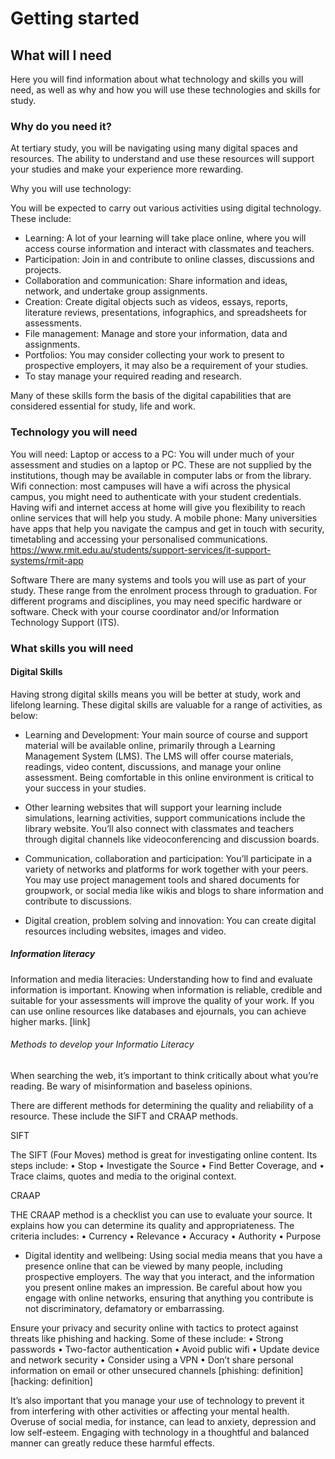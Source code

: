 # Getting started

## What will I need

Here you will find information about what technology and skills you will need, as well as why and how you will use these technologies and skills for study. 

### Why do you need it? 

At tertiary study, you will be navigating using many digital spaces and resources. The ability to understand and use these resources will support your studies and make your experience more rewarding.

Why you will use technology:

You will be expected to carry out various activities using digital technology. These include:
* Learning:  A lot of your learning will take place online, where you will access course information and interact with classmates and teachers.
* Participation: Join in and contribute to online classes, discussions and projects. 
* Collaboration and communication: Share information and ideas, network, and undertake group assignments. 
* Creation: Create digital objects such as videos, essays, reports, literature reviews, presentations, infographics, and spreadsheets for assessments.
* File management: Manage and store your information, data and assignments.
* Portfolios: You may consider collecting your work to present to prospective employers, it may also be a requirement of your studies.
* To stay manage your required reading and research.

Many of these skills form the basis of the digital capabilities that are considered essential for study, life and work. 

### Technology you will need

You will need:
Laptop or access to a PC: You will under much of your assessment and studies on a laptop or PC. These are not supplied by the institutions, though may be available in computer labs or from the library.
Wifi connection: most campuses will have a wifi across the physical campus, you might need to authenticate with your student credentials. Having wifi and internet access at home will give you flexibility to reach online services that will help you study.
A mobile phone: Many universities have apps that help you navigate the campus and get in touch with security, timetabling and accessing your personalised communications. 
https://www.rmit.edu.au/students/support-services/it-support-systems/rmit-app

Software
There are many systems and tools you will use as part of your study. These range from the enrolment process through to graduation.
For different programs and disciplines, you may need specific hardware or software. Check with your course coordinator and/or Information Technology Support (ITS). 

### What skills you will need

#### Digital Skills

Having strong digital skills means you will be better at study, work and lifelong learning. These digital skills are valuable for a range of activities, as below:

* Learning and Development: Your main source of course and support material will be available online, primarily through a Learning Management System (LMS). The LMS will offer course materials, readings, video content, discussions, and manage your online assessment. Being comfortable in this online environment is critical to your success in your studies.

* Other learning websites that will support your learning include simulations, learning activities, support communications include the library website. You’ll also connect with classmates and teachers through digital channels like videoconferencing and discussion boards.

* Communication, collaboration and participation: You’ll participate in a variety of networks and platforms for work together with your peers. You may use project management tools and shared documents for groupwork, or social media like wikis and blogs to share information and contribute to discussions.

* Digital creation, problem solving and innovation: You can create digital resources including websites, images and video. 

##### Information literacy

Information and media literacies: Understanding how to find and evaluate information is important. Knowing when information is reliable, credible and suitable for your assessments will improve the quality of your work. If you can use online resources like databases and ejournals, you can achieve higher marks. [link]

###### Methods to develop your Informatio Literacy 

When searching the web, it’s important to think critically about what you’re reading.  Be wary of misinformation and baseless opinions. 

There are different methods for determining the quality and reliability of a resource. These include the SIFT and CRAAP methods. 

SIFT

The SIFT (Four Moves) method is great for investigating online content. Its steps include:
•	Stop
•	Investigate the Source
•	Find Better Coverage, and
•	Trace claims, quotes and media to the original context. 

CRAAP

THE CRAAP method is a checklist you can use to evaluate your source. It explains how you can determine its quality and appropriateness. The criteria includes:
•	Currency
•	Relevance
•	Accuracy
•	Authority
•	Purpose



* Digital identity and wellbeing: 
Using social media means that you have a presence online that can be viewed by many people, including prospective employers. The way that you interact, and the information you present online makes an impression. Be careful about how you engage with online networks, ensuring that anything you contribute is not discriminatory, defamatory or embarrassing.

Ensure your privacy and security online with tactics to protect against threats like phishing and hacking. Some of these include:
•	Strong passwords
•	Two-factor authentication
•	Avoid public wifi
•	Update device and network security
•	Consider using a VPN
•	Don’t share personal information on email or other unsecured channels
[phishing: definition] [hacking: definition]

It’s also important that you manage your use of technology to prevent it from interfering with other activities or affecting your mental health. Overuse of social media, for instance, can lead to anxiety, depression and low self-esteem. Engaging with technology in a thoughtful and balanced manner can greatly reduce these harmful effects.

